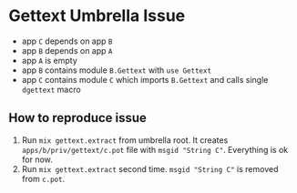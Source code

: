 # Gettext Umbrella Issue

* app `C` depends on app `B`
* app `B` depends on app `A`
* app `A` is empty
* app `B` contains module `B.Gettext` with `use Gettext`
* app `C` contains module `C` which imports `B.Gettext` and calls single `dgettext` macro

## How to reproduce issue
1. Run `mix gettext.extract` from umbrella root. It creates `apps/b/priv/gettext/c.pot`
file with `msgid "String C"`. Everything is ok for now.
2. Run `mix gettext.extract` second time. `msgid "String C"` is removed from `c.pot`.
